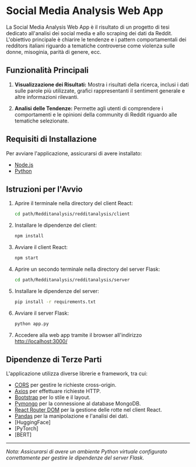 # Social Media Analysis Web App

La Social Media Analysis Web App è il risultato di un progetto di tesi dedicato all'analisi dei social media e allo scraping dei dati da Reddit. L'obiettivo principale è chiarire le tendenze e i pattern comportamentali dei redditors italiani riguardo a tematiche controverse come violenza sulle donne, misoginia, parità di genere, ecc.

## Funzionalità Principali

1. **Visualizzazione dei Risultati:** Mostra i risultati della ricerca, inclusi i dati sulle parole più utilizzate, grafici rappresentanti il sentiment generale e altre informazioni rilevanti.

2. **Analisi delle Tendenze:** Permette agli utenti di comprendere i comportamenti e le opinioni della community di Reddit riguardo alle tematiche selezionate.

## Requisiti di Installazione

Per avviare l'applicazione, assicurarsi di avere installato:

- [Node.js](https://nodejs.org/)
- [Python](https://www.python.org/)

## Istruzioni per l'Avvio

1. Aprire il terminale nella directory del client React:
    ```bash
    cd path/Redditanalysis/redditanalysis/client
    ```

2. Installare le dipendenze del client:
    ```bash
    npm install
    ```

3. Avviare il client React:
    ```bash
    npm start
    ```

4. Aprire un secondo terminale nella directory del server Flask:
    ```bash
    cd path/Redditanalysis/redditanalysis/server
    ```

5. Installare le dipendenze del server:
    ```bash
    pip install -r requirements.txt
    ```

6. Avviare il server Flask:
    ```bash
    python app.py
    ```

7. Accedere alla web app tramite il browser all'indirizzo [http://localhost:3000/](http://localhost:3000/)

## Dipendenze di Terze Parti

L'applicazione utilizza diverse librerie e framework, tra cui:

- [CORS](https://developer.mozilla.org/en-US/docs/Web/HTTP/CORS) per gestire le richieste cross-origin.
- [Axios](https://axios-http.com/) per effettuare richieste HTTP.
- [Bootstrap](https://getbootstrap.com/) per lo stile e il layout.
- [Pymongo](https://pymongo.readthedocs.io/) per la connessione al database MongoDB.
- [React Router DOM](https://reactrouter.com/web/guides/quick-start) per la gestione delle rotte nel client React.
- [Pandas](https://pandas.pydata.org/) per la manipolazione e l'analisi dei dati.
- [HuggingFace]
- [PyTorch]
- [BERT]


---

*Nota: Assicurarsi di avere un ambiente Python virtuale configurato correttamente per gestire le dipendenze del server Flask.*
